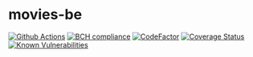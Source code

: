 # movies-be

[![Github Actions](https://github.com/bduff9/movies-be/workflows/Tests%20CI/badge.svg)](https://github.com/bduff9/movies-be/actions/workflows/tests.yml)
[![BCH compliance](https://bettercodehub.com/edge/badge/bduff9/movies-be?branch=main)](https://bettercodehub.com/)
[![CodeFactor](https://www.codefactor.io/repository/github/bduff9/movies-be/badge)](https://www.codefactor.io/repository/github/bduff9/movies-be)
[![Coverage Status](https://coveralls.io/repos/github/bduff9/movies-be/badge.svg?branch=main)](https://coveralls.io/github/bduff9/movies-be?branch=main)
[![Known Vulnerabilities](https://snyk.io/test/github/bduff9/movies-be/badge.svg)](https://snyk.io/test/github/bduff9/movies-be)
